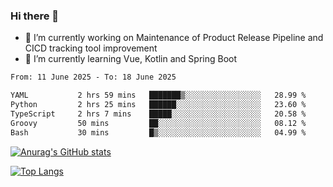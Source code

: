 ### Hi there 👋

- 🔭 I’m currently working on Maintenance of Product Release Pipeline and CICD tracking tool improvement
- 🌱 I’m currently learning Vue, Kotlin and Spring Boot

<!--START_SECTION:waka-->

```txt
From: 11 June 2025 - To: 18 June 2025

YAML           2 hrs 59 mins   ███████▒░░░░░░░░░░░░░░░░░   28.99 %
Python         2 hrs 25 mins   ██████░░░░░░░░░░░░░░░░░░░   23.60 %
TypeScript     2 hrs 7 mins    █████░░░░░░░░░░░░░░░░░░░░   20.58 %
Groovy         50 mins         ██░░░░░░░░░░░░░░░░░░░░░░░   08.12 %
Bash           30 mins         █▒░░░░░░░░░░░░░░░░░░░░░░░   04.99 %
```

<!--END_SECTION:waka-->

[![Anurag's GitHub stats](https://github-readme-stats.vercel.app/api?username=yunhao981&show_icons=true&theme=solarized-dark)](https://github.com/anuraghazra/github-readme-stats)

[![Top Langs](https://github-readme-stats.vercel.app/api/top-langs/?username=yunhao981&theme=solarized-dark&layout=compact)](https://github.com/anuraghazra/github-readme-stats)

<!--
**yunhao981/yunhao981** is a ✨ _special_ ✨ repository because its `README.md` (this file) appears on your GitHub profile.

Here are some ideas to get you started:

- 🔭 I’m currently working on Maintenance of Release Pipeline and CICD tracking tool improvement
- 🌱 I’m currently learning Vue, Kotlin and Spring Boot
- 👯 I’m looking to collaborate on ...
- 🤔 I’m looking for help with ...
- 💬 Ask me about ...
- 📫 How to reach me: ...
- 😄 Pronouns: ...
- ⚡ Fun fact: ...
-->


